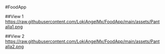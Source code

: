 #FoodApp

##View 1
https://raw.githubusercontent.com/LokiAngelMx/FoodApp/main/assets/Pantalla1.png

##View 2
https://raw.githubusercontent.com/LokiAngelMx/FoodApp/main/assets/Pantalla2.png
